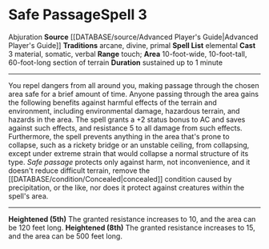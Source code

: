 ﻿---
actions: '[three-actions]'
area: 10-foot-wide, 10-foot-tall, 60-foot-long section of terrain
bloodline: null
component:
- Material
- Somatic
- Verbal
cost: null
deity: null
domain: null
duration: sustained up to 1 minute
element: null
heighten: 5th, 8th
heighten_level: 3, 5, 8
id: '712'
lesson: null
level: '3'
mystery: null
name: Safe Passage
patron_theme: null
range: touch
rarity: Common
requirement: null
rus_type_level: null
saving_throw: null
school: Abjuration
source: '[[DATABASE/source/Advanced Player''s Guide|Advanced Player''s Guide]]'
target: null
tradition:
- Arcane
- Divine
- Primal
- Elemental
trait:
- '[[DATABASE/trait/Abjuration|Abjuration]]'
trigger: null
type: Spell

---
# Safe Passage<span class="item-type">Spell 3</span>

<span class="item-trait">Abjuration</span>
**Source** [[DATABASE/source/Advanced Player's Guide|Advanced Player's Guide]] 
**Traditions** arcane, divine, primal
**Spell List** elemental
**Cast** <span class="action-icon">3</span> material, somatic, verbal
**Range** touch; **Area** 10-foot-wide, 10-foot-tall, 60-foot-long section of terrain
**Duration** sustained up to 1 minute

---
You repel dangers from all around you, making passage through the chosen area safe for a brief amount of time. Anyone passing through the area gains the following benefits against harmful effects of the terrain and environment, including environmental damage, hazardous terrain, and hazards in the area. The spell grants a +2 status bonus to AC and saves against such effects, and resistance 5 to all damage from such effects. Furthermore, the spell prevents anything in the area that's prone to collapse, such as a rickety bridge or an unstable ceiling, from collapsing, except under extreme strain that would collapse a normal structure of its type.
 _Safe passage_ protects only against harm, not inconvenience, and it doesn't reduce difficult terrain, remove the [[DATABASE/condition/Concealed|concealed]] condition caused by precipitation, or the like, nor does it protect against creatures within the spell's area.

---
**Heightened (5th)** The granted resistance increases to 10, and the area can be 120 feet long.
**Heightened (8th)** The granted resistance increases to 15, and the area can be 500 feet long.